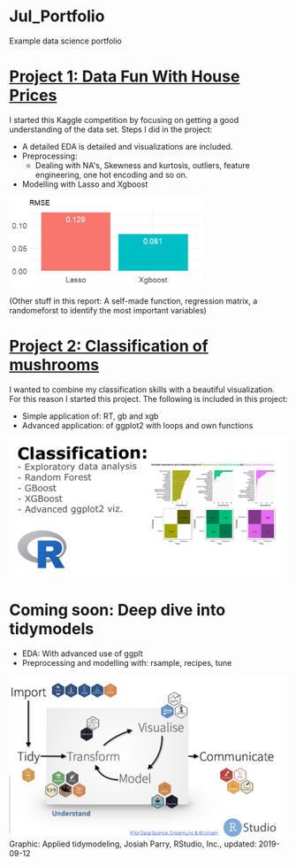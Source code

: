 # Jul_Portfolio
Example data science portfolio

# [Project 1: Data Fun With House Prices](https://github.com/JulMeh/houseprices) 
I started this Kaggle competition by focusing on getting a good understanding of the data set. Steps I did in the project:
* A detailed EDA is detailed and visualizations are included.
* Preprocessing:
  * Dealing with NA's, Skewness and kurtosis, outliers, feature engineering, one hot encoding and so on.
* Modelling with Lasso and Xgboost

<img width="350" alt="portfolio_view" src="/images/houseprice.png">

(Other stuff in this report: A self-made function, regression matrix, a randomeforst to identify the most important variables) 

# [Project 2: Classification of mushrooms](https://github.com/JulMeh/mushrooms)
I wanted to combine my classification skills with a beautiful visualization. For this reason I started this project. The following is included in this project:
* Simple application of: RT, gb and xgb
* Advanced application: of ggplot2 with loops and own functions

[<img width="750" alt="Classification_2" src="/images/Classification_2.jpg">](https://github.com/JulMeh/mushrooms)

# Coming soon: Deep dive into tidymodels
* EDA: With advanced use of ggplt
* Preprocessing and modelling with: rsample, recipes, tune

<img width="750" alt="portfolio_view" src="/images/tidyv-flow.png">
Graphic: Applied tidymodeling, Josiah Parry, RStudio, Inc., updated: 2019-09-12


